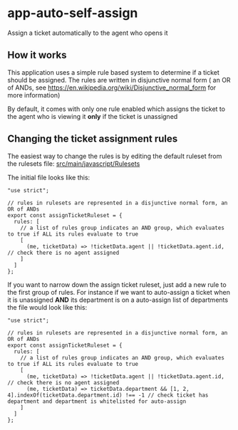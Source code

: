 # app-auto-self-assign

Assign a ticket automatically to the agent who opens it

## How it works
    
This application uses a simple rule based system to determine if a ticket should be assigned. The rules are written
in disjunctive normal form  ( an OR of ANDs, see https://en.wikipedia.org/wiki/Disjunctive_normal_form for more information)

By default, it comes with only one rule enabled which assigns the ticket to the agent who is viewing it **only** if the ticket is unassigned

## Changing the ticket assignment rules

The easiest way to change the rules is by editing the default ruleset from the rulesets file: [src/main/javascript/Rulesets](https://github.com/DeskproApps/app-auto-self-assign/blob/master/src/main/javascript/Rulesets.js)

The initial file looks like this:

    "use strict";
    
    // rules in rulesets are represented in a disjunctive normal form, an OR of ANDs
    export const assignTicketRuleset = {
      rules: [
        // a list of rules group indicates an AND group, which evaluates to true if ALL its rules evaluate to true
        [
          (me, ticketData) => !ticketData.agent || !ticketData.agent.id, // check there is no agent assigned
        ]
      ]
    };
    
If you want to narrow down the assign ticket ruleset, just add a new rule to the first group of rules. 
For instance if we want to auto-assign a ticket when it is unassigned **AND** its department is on a auto-assign list of departments the file would look like this:
   

    "use strict";
    
    // rules in rulesets are represented in a disjunctive normal form, an OR of ANDs
    export const assignTicketRuleset = {
      rules: [
        // a list of rules group indicates an AND group, which evaluates to true if ALL its rules evaluate to true
        [
          (me, ticketData) => !ticketData.agent || !ticketData.agent.id, // check there is no agent assigned
          (me, ticketData) => ticketData.department && [1, 2, 4].indexOf(ticketData.department.id) !== -1 // check ticket has department and department is whitelisted for auto-assign 
        ]
      ]
    };

   